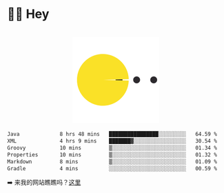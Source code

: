 
# 👋🏻 Hey
<div align="center">
	<br>
	<img src="https://raw.githubusercontent.com/Aniket965/Aniket965/master/pacman.svg?sanitize=true" width="200" height="200">
	<br>
</div>

<!--START_SECTION:waka-->

```text
Java             8 hrs 48 mins   ████████████████░░░░░░░░░   64.59 %
XML              4 hrs 9 mins    ███████▓░░░░░░░░░░░░░░░░░   30.54 %
Groovy           10 mins         ▒░░░░░░░░░░░░░░░░░░░░░░░░   01.34 %
Properties       10 mins         ▒░░░░░░░░░░░░░░░░░░░░░░░░   01.32 %
Markdown         8 mins          ▒░░░░░░░░░░░░░░░░░░░░░░░░   01.09 %
Gradle           4 mins          ░░░░░░░░░░░░░░░░░░░░░░░░░   00.59 %
```

<!--END_SECTION:waka-->

 ➡️  来我的网站瞧瞧吗？[这里](https://www.shaolongfei.com)
